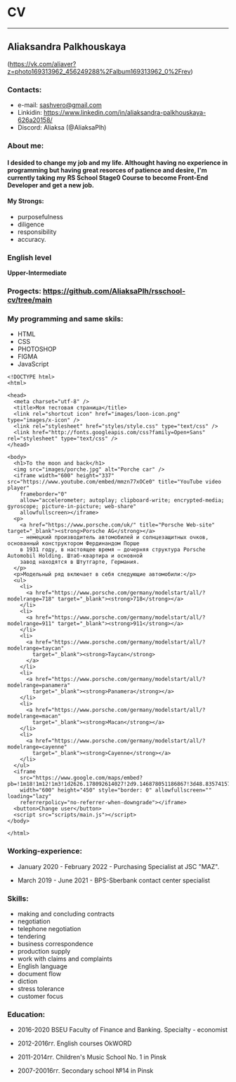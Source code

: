 # CV

---

## Aliaksandra Palkhouskaya

(https://vk.com/aliaver?z=photo169313962_456249288%2Falbum169313962_0%2Frev)

### Contacts:

- e-mail: sashvero@gmail.com
- Linkidin: https://www.linkedin.com/in/aliaksandra-palkhouskaya-626a20158/
- Discord: Aliaksa (@AliaksaPlh)

### About me:

#### I desided to change my job and my life. Althought having no experience in programming but having great resorces of patience and desire, I'm currently taking my RS School Stage0 Course to become Front-End Developer and get a new job.

#### My Strongs:

- purposefulness
- diligence
- responsibility
- accuracy.

### English level

**Upper-Intermediate**

### Progects: https://github.com/AliaksaPlh/rsschool-cv/tree/main

### My programming and same skils:

- HTML
- CSS
- PHOTOSHOP
- FIGMA
- JavaScript

```
<!DOCTYPE html>
<html>

<head>
  <meta charset="utf-8" />
  <title>Моя тестовая страница</title>
  <link rel="shortcut icon" href="images/loon-icon.png" type="images/x-icon" />
  <link rel="stylesheet" href="styles/style.css" type="text/css" />
  <link href="http://fonts.googleapis.com/css?family=Open+Sans" rel="stylesheet" type="text/css" />
</head>

<body>
  <h1>To the moon and back</h1>
  <img src="images/porche.jpg" alt="Porche car" />
  <iframe width="600" height="337" src="https://www.youtube.com/embed/mmzn77xOCe0" title="YouTube video player"
    frameborder="0"
    allow="accelerometer; autoplay; clipboard-write; encrypted-media; gyroscope; picture-in-picture; web-share"
    allowfullscreen></iframe>
  <p>
    <a href="https://www.porsche.com/uk/" title="Porsche Web-site" target="_blank"><strong>Porsche AG</strong></a>
    — немецкий производитель автомобилей и солнцезащитных очков, основанный конструктором Фердинандом Порше
    в 1931 году, в настоящее время — дочерняя структура Porsche Automobil Holding. Штаб-квартира и основной
    завод находятся в Штутгарте, Германия.
  </p>
  <p>Модельный ряд включает в себя следующие автомобили:</p>
  <ul>
    <li>
      <a href="https://www.porsche.com/germany/modelstart/all/?modelrange=718" target="_blank"><strong>718</strong></a>
    </li>
    <li>
      <a href="https://www.porsche.com/germany/modelstart/all/?modelrange=911" target="_blank"><strong>911</strong></a>
    </li>
    <li>
      <a href="https://www.porsche.com/germany/modelstart/all/?modelrange=taycan"
        target="_blank"><strong>Taycan</strong>
      </a>
    </li>
    <li>
      <a href="https://www.porsche.com/germany/modelstart/all/?modelrange=panamera"
        target="_blank"><strong>Panamera</strong></a>
    </li>
    <li>
      <a href="https://www.porsche.com/germany/modelstart/all/?modelrange=macan"
        target="_blank"><strong>Macan</strong></a>
    </li>
    <li>
      <a href="https://www.porsche.com/germany/modelstart/all/?modelrange=cayenne"
        target="_blank"><strong>Cayenne</strong></a>
    </li>
  </ul>
  <iframe
    src="https://www.google.com/maps/embed?pb=!1m18!1m12!1m3!1d2626.178092614027!2d9.146878051186867!3d48.83574157918358!2m3!1f0!2f0!3f0!3m2!1i1024!2i768!4f13.1!3m3!1m2!1s0x4799da7e16fe9899%3A0xa852ce6a4e4e12ca!2sPorsche%20Werk%201%2C%20Bau%201!5e0!3m2!1sru!2sby!4v1678460159021!5m2!1sru!2sby"
    width="600" height="450" style="border: 0" allowfullscreen="" loading="lazy"
    referrerpolicy="no-referrer-when-downgrade"></iframe>
  <button>Change user</button>
  <script src="scripts/main.js"></script>
</body>

</html>
```

### Working-experience:

- January 2020 - February 2022 - Purchasing Specialist at JSC "MAZ".

- March 2019 - June 2021 - BPS-Sberbank contact center specialist

### Skills:

- making and concluding contracts
- negotiation
- telephone negotiation
- tendering
- business correspondence
- production supply
- work with claims and complaints
- English language
- document flow
- diction
- stress tolerance
- customer focus

### Education:

- 2016-2020 BSEU Faculty of Finance and Banking. Specialty - economist

- 2012-2016гг. English courses OkWORD

- 2011-2014гг. Children's Music School No. 1 in Pinsk

- 2007-20016гг. Secondary school №14 in Pinsk
